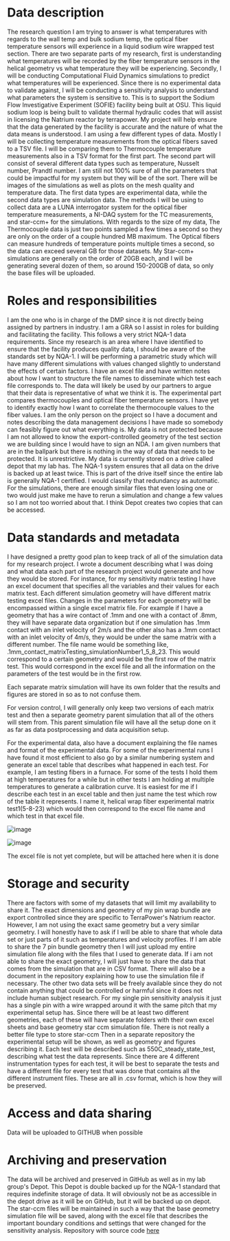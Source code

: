 # Data description
The research question I am trying to answer is what temperatures with regards to the wall temp and bulk sodium temp, the optical fiber temperature sensors will experience in a liquid sodium wire wrapped test section. There are two separate parts of my research, first is understanding what temperatures will be recorded by the fiber temperature sensors in the helical geometry vs what temperature they will be experiencing. Secondly, I will be conducting Computational Fluid Dynamics simulations to predict what temperatures will be experienced. Since there is no experimental data to validate against, I will be conducting a sensitivity analysis to understand what parameters the system is sensitive to.  This is to support the Sodium Flow Investigative Experiment (SOFIE) facility being built at OSU. This liquid sodium loop is being built to validate thermal hydraulic codes that will assist in licensing the Natrium reactor by terrapower. My project will help ensure that the data generated by the facility is accurate and the nature of what the data means is understood. 
I am using a few different types of data. Mostly I will be collecting temperature measurements from the optical fibers saved to a TSV file. I will be comparing them to Thermocouple temperature measurements also in a TSV format for the first part. The second part will consist of several different data types such as temperature, Nusselt number, Prandtl number. I am still not 100% sure of all the parameters that could be impactful for my system but they will be of the sort. There will be images of the simulations as well as plots on the mesh quality and temperature data. The first data types are experimental data, while the second data types are simulation data. The methods I will be using to collect data are a LUNA interrogator system for the optical fiber temperature measurements, a NI-DAQ system for the TC measurements, and star-ccm+ for the simulations.  With regards to the size of my data, The Thermocouple data is just two points sampled a few times a second so they are only on the order of a couple hundred MB maximum. The Optical fibers can measure hundreds of temperature points multiple times a second, so the data can exceed several GB for those datasets. My Star-ccm+ simulations are generally on the order of 20GB each, and I will be generating several dozen of them, so around 150-200GB of data, so only the base files will be uploaded.




# Roles and responsibilities
 I am the one who is in charge of the DMP since it is not directly being assigned by partners in industry. I am a GRA so I assist in roles for building and facilitating the facility. This follows a very strict NQA-1 data requirements. Since my research is an area where I have identified to ensure that the facility produces quality data, I should be aware of the standards set by NQA-1. I will be performing a parametric study  which will have many different simulations with values changed slightly to understand the effects of certain factors. I have an excel file and have written notes about how I want to structure the file names to disseminate which test each file corresponds to. The data will likely be used by our partners to argue that their data is representative of what we think it is. The experimental part compares thermocouples and optical fiber temperature sensors. I have yet to identify exactly how I want to correlate the thermocouple values to the fiber values. I am the only person on the project so I have a document and notes describing the data management decisions I have made so somebody can feasibly figure out what everything is. My data is not protected because I am not allowed to know the export-controlled geometry of the test section we are building since I would have to sign an NDA. I am given numbers that are in the ballpark but there is nothing in the way of data that needs to be protected. It is unrestrictive. My data is currently stored on a drive called depot that my lab has. The NQA-1 system ensures that all data on the drive is backed up at least twice. This is part of the drive itself since the entire lab is generally NQA-1 certified. I would classify that redundancy as automatic. For the simulations, there are enough similar files that even losing one or two would just make me have to rerun a simulation and change a few values so I am not too worried about that. I think Depot creates two copies that can be accessed.
# Data standards and metadata
I have designed a pretty good plan to keep track of all of the simulation data for my research project. I wrote a document describing what I was doing and what data each part of the research project would generate and how they would be stored. For instance, for my sensitivity matrix testing I have an excel document that specifies all the variables and their values for each matrix test. Each different simulation geometry will have different matrix testing excel files. Changes in the parameters for each geometry will be encompassed within a single excel matrix file. For example if I have a geometry that has a wire contact of .1mm and one with a contact of .8mm, they will have separate data organization but if one simulation has .1mm contact with an inlet velocity of 2m/s and the other also has a .1mm contact with an inlet velocity of 4m/s, they would be under the same matrix with a different number. The file name would be something like, .1mm_contact_matrixTesting_simulationNumber1_5_8_23. This would correspond to a certain geometry and would be the first row of the matrix test. This would correspond in the excel file and all the information on the parameters of the test would be in the first row. 

Each separate matrix simulation will have its own folder that the results and figures are stored in so as to not confuse them. 

For version control, I will generally only keep two versions of each matrix test and then a separate geometry parent simulation that all of the others will stem from. This parent simulation file will have all the setup done on it as far as data postprocessing and data acquisition setup. 

For the experimental data, also have a document explaining the file names and format of the experimental data. For some of the experimental runs I have found it most efficient to also go by a similar numbering system and generate an excel table that describes what happened in each test. For example, I am testing fibers in a furnace. For some of the tests I hold them at high temperatures for a while but in other tests I am holding at multiple temperatures to generate a calibration curve. It is easiest for me if I describe each test in an excel table and then just name the test which row of the table it represents. I name it, helical wrap fiber experimental matrix test1(5-8-23) which would then correspond to the excel file name and which test in that excel file. 

  
![image](https://github.com/Svietz1/Grad521-StefanVietzDMP/assets/132002288/ec0364f1-580e-4a62-8f9d-b4529de2eecc)

![image](https://github.com/Svietz1/Grad521-StefanVietzDMP/assets/132002288/015cbdd2-e614-49de-b28e-8a5ddd67eb0c)

The excel file is not yet complete, but will be attached here when it is done


# Storage and security
There are factors with some of my datasets that will limit my availability to share it. The exact dimensions and geometry of my pin wrap bundle are export controlled since they are specific to TerraPower's Natrium reactor. However, I am not using the exact same geometry but a very similar geometry. I will honestly have to ask if I will be able to share that whole data set or just parts of it such as temperatures and velocity profiles. If I am able to share the 7 pin bundle geometry then I will just upload my entire simulation file along with the files that I used to generate data. If i am not able to share the exact geometry, I will just have to share the data that comes from the simulation that are in CSV format.  There will also be a document in the repository explaining how to use the simulation file if necessary. The other two data sets will be freely available since they do not contain anything that could be controlled or harmful since it does not include human subject research. For my single pin sensitivity analysis it just has a single pin with a wire wrapped around it with the same pitch that my experimental setup has.  Since there will be at least two different geometries, each of these will have separate folders with their own excel sheets and base geometry star ccm simulation file. There is not really a better file type to store star-ccm  Then in a separate repository the experimental setup will be shown, as well as geometry and figures describing it. Each test will be described such as 550C_steady_state_test, describing what test the data represents. Since there are 4 different instrumentation types for each test, it will be best to separate the tests and have a different file for every test that was done that contains all the different instrument files. These are all in .csv format, which is how they will be preserved. 
# Access and data sharing
Data will be uploaded to GITHUB when possible
# Archiving and preservation
The data will be archived and preserved in GitHub as well as in my lab group's Depot. This Depot is double backed up for the NQA-1 standard that requires indefinite storage of data. It will obviously not be as accessible in the depot drive as it will be on GitHub, but it will be backed up on depot. The star-ccm files will be maintained in such a way that the base geometry simulation file will be saved, along with the excel file that describes the important boundary conditions and settings that were changed for the sensitivity analysis.
Repository with source code [here](https://github.com/clarallebot/GRAD521_DMPtemplate)
